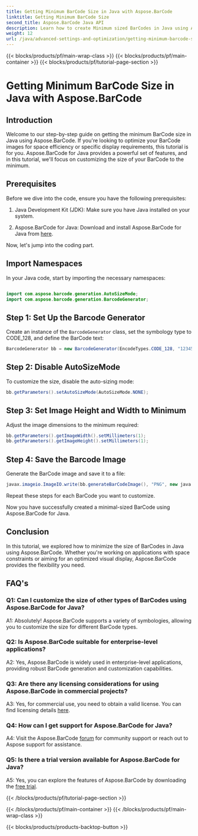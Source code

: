 ```yaml
---
title: Getting Minimum BarCode Size in Java with Aspose.BarCode
linktitle: Getting Minimum BarCode Size
second_title: Aspose.BarCode Java API
description: Learn how to create Minimum sized BarCodes in Java using Aspose.BarCode. Follow our step-by-step guide for efficient and space-optimized BarCode generation.
weight: 12
url: /java/advanced-settings-and-optimization/getting-minimum-barcode-size/
---
```


{{< blocks/products/pf/main-wrap-class >}}
{{< blocks/products/pf/main-container >}}
{{< blocks/products/pf/tutorial-page-section >}}

# Getting Minimum BarCode Size in Java with Aspose.BarCode

## Introduction

Welcome to our step-by-step guide on getting the minimum BarCode size in Java using Aspose.BarCode. If you're looking to optimize your BarCode images for space efficiency or specific display requirements, this tutorial is for you. Aspose.BarCode for Java provides a powerful set of features, and in this tutorial, we'll focus on customizing the size of your BarCode to the minimum.

## Prerequisites

Before we dive into the code, ensure you have the following prerequisites:

1. Java Development Kit (JDK): Make sure you have Java installed on your system.

2. Aspose.BarCode for Java: Download and install Aspose.BarCode for Java from [here](https://releases.aspose.com/barcode/java/).

Now, let's jump into the coding part.

## Import Namespaces

In your Java code, start by importing the necessary namespaces:

```java

import com.aspose.barcode.generation.AutoSizeMode;
import com.aspose.barcode.generation.BarcodeGenerator;
```

## Step 1: Set Up the Barcode Generator

Create an instance of the `BarcodeGenerator` class, set the symbology type to CODE_128, and define the BarCode text:

```java
BarcodeGenerator bb = new BarcodeGenerator(EncodeTypes.CODE_128, "1234567");
```

## Step 2: Disable AutoSizeMode

To customize the size, disable the auto-sizing mode:

```java
bb.getParameters().setAutoSizeMode(AutoSizeMode.NONE);
```

## Step 3: Set Image Height and Width to Minimum

Adjust the image dimensions to the minimum required:

```java
bb.getParameters().getImageWidth().setMillimeters(1);
bb.getParameters().getImageHeight().setMillimeters(1);
```

## Step 4: Save the Barcode Image

Generate the BarCode image and save it to a file:

```java
javax.imageio.ImageIO.write(bb.generateBarCodeImage(), "PNG", new java.io.File(dataDir + "minimumresult.png"));
```

Repeat these steps for each BarCode you want to customize.

Now you have successfully created a minimal-sized BarCode using Aspose.BarCode for Java.

## Conclusion

In this tutorial, we explored how to minimize the size of BarCodes in Java using Aspose.BarCode. Whether you're working on applications with space constraints or aiming for an optimized visual display, Aspose.BarCode provides the flexibility you need.

## FAQ's

### Q1: Can I customize the size of other types of BarCodes using Aspose.BarCode for Java?

A1: Absolutely! Aspose.BarCode supports a variety of symbologies, allowing you to customize the size for different BarCode types.

### Q2: Is Aspose.BarCode suitable for enterprise-level applications?

A2: Yes, Aspose.BarCode is widely used in enterprise-level applications, providing robust BarCode generation and customization capabilities.

### Q3: Are there any licensing considerations for using Aspose.BarCode in commercial projects?

A3: Yes, for commercial use, you need to obtain a valid license. You can find licensing details [here](https://purchase.aspose.com/buy).

### Q4: How can I get support for Aspose.BarCode for Java?

A4: Visit the Aspose.BarCode [forum](https://forum.aspose.com/c/barcode/13) for community support or reach out to Aspose support for assistance.

### Q5: Is there a trial version available for Aspose.BarCode for Java?

A5: Yes, you can explore the features of Aspose.BarCode by downloading the [free trial](https://releases.aspose.com/).

{{< /blocks/products/pf/tutorial-page-section >}}

{{< /blocks/products/pf/main-container >}}
{{< /blocks/products/pf/main-wrap-class >}}

{{< blocks/products/products-backtop-button >}}
